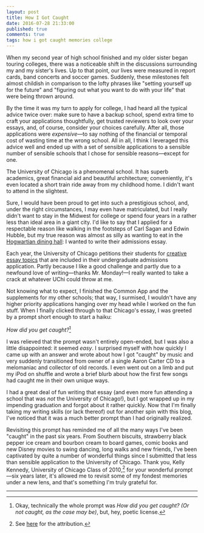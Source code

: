 ```yaml
---
layout: post
title: How I Got Caught
date: 2016-07-28 21:33:00
published: true
comments: true
tags: how i got caught memories college
---
```


When my second year of high school finished and my older sister began touring
colleges, there was a noticeable shift in the discussions surrounding my and my
sister's lives. Up to that point, our lives were measured in report cards, band
concerts and soccer games. Suddenly, these milestones felt almost childish in
comparison to the lofty phrases like "setting yourself up for the future" and
"figuring out what you want to do with your life" that were being thrown around.

By the time it was my turn to apply for college, I had heard all the typical
advice twice over: make sure to have a backup school, spend extra time to craft
your applications thoughtfully, get trusted reviewers to look over your essays,
and, of course, consider your choices carefully. After all, those applications
were _expensive_—to say nothing of the financial or temporal cost of wasting
time at the wrong school. All in all, I think I leveraged this advice well and
ended up with a set of sensible applications to a sensible number of sensible
schools that I chose for sensible reasons—except for one.

The University of Chicago is a phenomenal school. It has superb academics, great
financial aid and beautiful architecture; conveniently, it's even located a
short train ride away from my childhood home. I didn't want to attend in the
slightest.

Sure, I would have been proud to get into such a prestigious school, and, under
the right circumstances, I may even have matriculated, but I really didn't want
to stay in the Midwest for college or spend four years in a rather less than
ideal area in a giant city. I'd like to say that I applied for a respectable
reason like walking in the footsteps of Carl Sagan and Edwin Hubble, but my true
reason was almost as silly as wanting to eat in the [Hogwartian dining
hall](http://www.nbcchicago.com/news/local/Chicagos-Own-Hogwarts-Harry-Potter-University-of-Chicago.html):
I wanted to write their admissions essay.

Each year, the University of Chicago petitions their students for [creative
essay topics](https://collegeadmissions.uchicago.edu/apply/essay-questions) that
are included in their undergraduate admissions application. Partly because I
like a good challenge and partly due to a newfound love of writing—thanks Mr.
Monday!—I really wanted to take a crack at whatever UChi could throw at me.

Not knowing what to expect, I finished the Common App and the supplements for my
other schools; that way, I surmised, I wouldn't have any higher priority
applications hanging over my head while I worked on the fun stuff. When I
finally clicked through to that Chicago's essay, I was greeted by a prompt short
enough to start a haiku:

*How did you get caught?*[^1]

I was relieved that the prompt wasn't entirely open-ended, but I was also a
little disappointed: it seemed _easy_. I surprised myself with how quickly I
came up with an answer and wrote about how I got "caught" by music and very
suddenly transitioned from owner of a single Aaron Carter CD to a melomaniac and
collector of old records. I even went out on a limb and put my iPod on shuffle
and wrote a brief blurb about how the first few songs had caught me in their own
unique ways.

I had a great deal of fun writing that essay (and even more fun attending a
school that was _not_ the University of Chicago!), but I got wrapped up in my
impending graduation and forgot about it rather quickly. Now that I'm finally
taking my writing skills (or lack thereof) out for another spin with this blog,
I've noticed that it was a much better prompt than I had originally realized.

Revisiting this prompt has reminded me of all the many ways I've been "caught"
in the past six years. From Southern biscuits, strawberry black pepper ice cream
and bourbon cream to board games, comic books and new Disney movies to swing
dancing, long walks and new friends, I've been captivated by quite a number of
wonderful things since I submitted that less than sensible application to the
University of Chicago. Thank you, Kelly Kennedy, University of Chicago Class of
2010,[^2] for your wonderful prompt—six years later, it's allowed me to revisit
some of my fondest memories under a new lens, and that's something I'm truly
grateful for.

---
[^1]: Okay, technically the whole prompt was _How did you get caught? (Or not caught, as the case may be)_, but, hey, poetic license.
[^2]: See [here](https://collegeadmissions.uchicago.edu/apply/essay/past-essay-questions) for the attribution.

